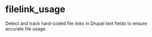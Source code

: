 # filelink_usage
Detect and track hard-coded file links in Drupal text fields to ensure accurate file usage.
